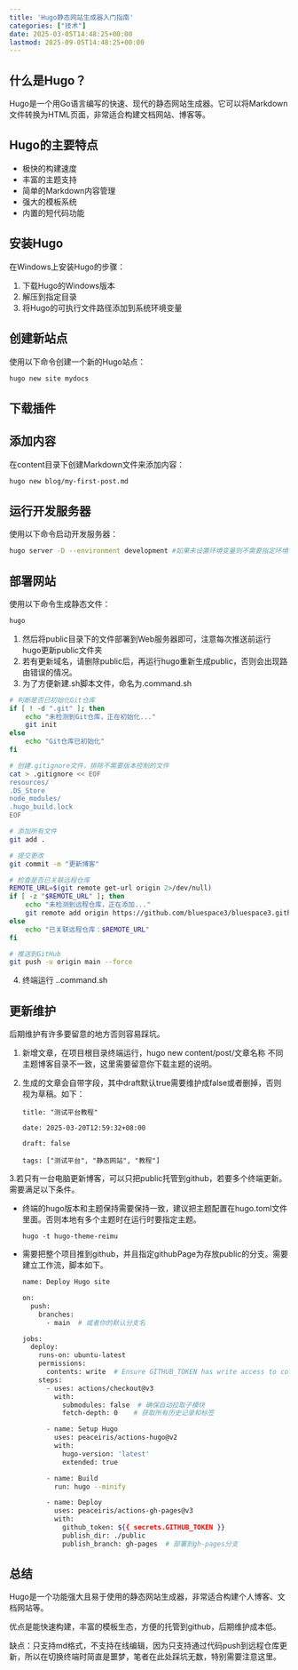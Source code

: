 ```yaml
---
title: 'Hugo静态网站生成器入门指南'
categories: ["技术"]
date: 2025-03-05T14:48:25+00:00
lastmod: 2025-09-05T14:48:25+00:00
---
```

## 什么是Hugo？

Hugo是一个用Go语言编写的快速、现代的静态网站生成器。它可以将Markdown文件转换为HTML页面，非常适合构建文档网站、博客等。

## Hugo的主要特点

- 极快的构建速度
- 丰富的主题支持
- 简单的Markdown内容管理
- 强大的模板系统
- 内置的短代码功能

## 安装Hugo

在Windows上安装Hugo的步骤：

1. 下载Hugo的Windows版本
2. 解压到指定目录
3. 将Hugo的可执行文件路径添加到系统环境变量

## 创建新站点

使用以下命令创建一个新的Hugo站点：

```bash
hugo new site mydocs
```

## 下载插件

## 添加内容

在content目录下创建Markdown文件来添加内容：

```bash
hugo new blog/my-first-post.md
```

## 运行开发服务器

使用以下命令启动开发服务器：

```bash
hugo server -D --environment development #如果未设置环境变量则不需要指定环境。
```

## 部署网站

使用以下命令生成静态文件：

```bash
hugo
```

1. 然后将public目录下的文件部署到Web服务器即可，注意每次推送前运行hugo更新public文件夹
2. 若有更新域名，请删除public后，再运行hugo重新生成public，否则会出现路由错误的情况。
3. 为了方便新建.sh脚本文件，命名为.command.sh

```bash
# 判断是否已初始化Git仓库
if [ ! -d ".git" ]; then
    echo "未检测到Git仓库，正在初始化..."
    git init
else
    echo "Git仓库已初始化"
fi

# 创建.gitignore文件，排除不需要版本控制的文件
cat > .gitignore << EOF
resources/
.DS_Store
node_modules/
.hugo_build.lock
EOF

# 添加所有文件
git add .

# 提交更改
git commit -m "更新博客" 

# 检查是否已关联远程仓库
REMOTE_URL=$(git remote get-url origin 2>/dev/null)
if [ -z "$REMOTE_URL" ]; then
    echo "未检测到远程仓库，正在添加..."
    git remote add origin https://github.com/bluespace3/bluespace3.github.io
else
    echo "已关联远程仓库：$REMOTE_URL"
fi

# 推送到GitHub
git push -u origin main --force
```

4. 终端运行 .\.command.sh

## 更新维护

后期维护有许多要留意的地方否则容易踩坑。

1. 新增文章，在项目根目录终端运行，hugo new content/post/文章名称 不同主题博客目录不一致，这里需要留意你下载主题的说明。
2. 生成的文章会自带字段，其中draft默认true需要维护成false或者删掉，否则视为草稿。如下：

   ```
   title: "测试平台教程"

   date: 2025-03-20T12:59:32+08:00

   draft: false

   tags: ["测试平台", "静态网站", "教程"]
   ```

3.若只有一台电脑更新博客，可以只把public托管到github，若要多个终端更新。需要满足以下条件。

* 终端的hugo版本和主题保持需要保持一致，建议把主题配置在hugo.toml文件里面。否则本地有多个主题时在运行时要指定主题。

  `hugo -t hugo-theme-reimu`
* 需要把整个项目推到github，并且指定githubPage为存放public的分支。需要建立工作流，脚本如下。

  ```bash
  name: Deploy Hugo site

  on:
    push:
      branches:
        - main  # 或者你的默认分支名

  jobs:
    deploy:
      runs-on: ubuntu-latest
      permissions:
        contents: write  # Ensure GITHUB_TOKEN has write access to contents
      steps:
        - uses: actions/checkout@v3
          with:
            submodules: false  # 确保自动拉取子模块
            fetch-depth: 0    # 获取所有历史记录和标签

        - name: Setup Hugo
          uses: peaceiris/actions-hugo@v2
          with:
            hugo-version: 'latest'
            extended: true

        - name: Build
          run: hugo --minify

        - name: Deploy
          uses: peaceiris/actions-gh-pages@v3
          with:
            github_token: ${{ secrets.GITHUB_TOKEN }}
            publish_dir: ./public
            publish_branch: gh-pages  # 部署到gh-pages分支
  ```

## 总结

Hugo是一个功能强大且易于使用的静态网站生成器，非常适合构建个人博客、文档网站等。

优点是能快速构建，丰富的模板生态，方便的托管到github，后期维护成本低。

缺点：只支持md格式，不支持在线编辑，因为只支持通过代码push到远程仓库更新，所以在切换终端时简直是噩梦，笔者在此处踩坑无数，特别需要注意这里。
